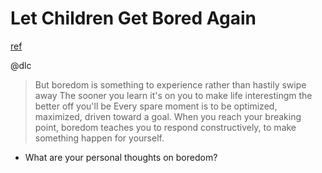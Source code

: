 # Let Children Get Bored Again
[ref](https://www.nytimes.com/2019/02/02/opinion/sunday/children-bored.html)

@dlc

> But boredom is something to experience rather than hastily swipe away
> The sooner you learn it's on you to make life interestingm the better off you'll be 
> Every spare moment is to be optimized, maximized, driven toward a goal.
> When you reach your breaking point, boredom teaches you to respond constructively, to make something happen for yourself. 

- What are your personal thoughts on boredom?